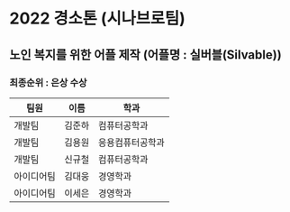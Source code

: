 # 2022 경소톤 (시나브로팀)
## 노인 복지를 위한 어플 제작 (어플명 : 실버블(Silvable))
### 최종순위 : 은상 수상
|팀원|이름|학과|
|--|--|---|
|개발팀|김준하|컴퓨터공학과|
|개발팀|김용원|응용컴퓨터공학과|
|개발팀|신규철|컴퓨터공학과|
|아이디어팀|김대웅|경영학과|
|아이디어팀|이세은|경영학과|

